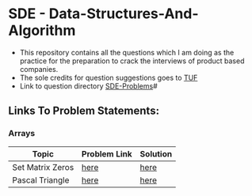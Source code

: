 # SDE - Data-Structures-And-Algorithm

- This repository contains all the questions which I am doing as the practice for the preparation to crack the interviews of product based companies.
- The sole credits for question suggestions goes to <a href="https://youtu.be/WNtzUR_MwUQ">TUF</a>
- Link to question directory <a href="https://docs.google.com/document/d/1SM92efk8oDl8nyVw8NHPnbGexTS9W-1gmTEYfEurLWQ/preview?pru=AAABcz3X5Og*fDB7NVotiO4YucFkbdYVIQ">SDE-Problems</a>#

## Links To Problem Statements:

### Arrays

| Topic            | Problem Link                                                        | Solution                                                            |
| ---------------- | ------------------------------------------------------------------- | ------------------------------------------------------------------- |
| Set Matrix Zeros | <a href="https://leetcode.com/problems/set-matrix-zeroes/">here</a> | <a href="https://leetcode.com/problems/set-matrix-zeroes/">here</a> |
| Pascal Triangle  | <a href="https://leetcode.com/problems/pascals-triangle/">here</a>  | <a href="https://leetcode.com/problems/set-matrix-zeroes/">here</a> |
